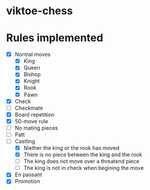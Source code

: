 # viktoe-chess

# Rules implemented
-[x] Normal moves
    -[x] King
    -[x] Queen
    -[x] Bishop
    -[x] Knight
    -[x] Rook
    -[x] Pawn
-[x] Check
-[ ] Checkmate
-[x] Board repetition
-[x] 50-move rule
-[ ] No mating pieces
-[ ] Patt
-[ ] Castling
    -[x] Niether the king or the rook has moved
    -[x] There is no piece between the king and the rook
    -[ ] The king does not move over a threatend piece
    -[ ] The king is not in check when begining the move
-[x] En passant
-[x] Promotion
